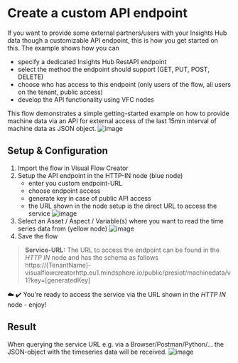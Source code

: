 # Create a custom API endpoint

If you want to provide some external partners/users with your Insights Hub data though a customizable API endpoint, this is how you get started on this. 
The example shows how you can 
- specify a dedicated Insights Hub RestAPI endpoint
- select the method the endpoint should support (GET, PUT, POST, DELETE)
- choose who has access to this endpoint (only users of the flow, all users on the tenant, public access)
- develop the API functionality using VFC nodes

This flow demonstrates a simple getting-started example on how to provide machine data via an API for external access of the last 15min interval of machine data as JSON object. 
![image](./doc/createCustomEndpoint.png)


## Setup & Configuration

1. Import the flow in Visual Flow Creator
2. Setup the API endpoint in the HTTP-IN node (blue node)
    - enter you custom endpoint-URL
    - choose endpoint access
    - generate key in case of public API access
    - the URL shown in the node setup is the direct URL to access the service
    ![image](./doc/setup_KeyGeneration.png)
3. Select an Asset / Aspect / Variable(s) where you want to read the time series data from (yellow node)
![image](./doc/setup_selectAssetToRead.png)
4.  Save the flow 

> **Service-URL:** The URL to access the endpoint can be found in the *HTTP IN* node and has the schema as follows  
https://[TenantName]-visualflowcreatorhttp.eu1.mindsphere.io/public/presiot/machinedata/v1?key=[generatedKey]

:cloud: :heavy_check_mark: You're ready to access the service via the URL shown in the *HTTP IN* node - enjoy!

## Result

When querying the service URL e.g. via a Browser/Postman/Python/... the JSON-object with the timeseries data will be received. 
![image](./doc/result.png)




